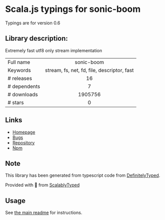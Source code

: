 
# Scala.js typings for sonic-boom

Typings are for version 0.6

## Library description:
Extremely fast utf8 only stream implementation

|                    |                 |
| ------------------ | :-------------: |
| Full name          | sonic-boom |
| Keywords           | stream, fs, net, fd, file, descriptor, fast |
| # releases         | 16 |
| # dependents       | 7 |
| # downloads        | 1905756 |
| # stars            | 0 |

## Links
- [Homepage](https://github.com/mcollina/sonic-boom#readme)
- [Bugs](https://github.com/mcollina/sonic-boom/issues)
- [Repository](https://github.com/mcollina/sonic-boom)
- [Npm](https://www.npmjs.com/package/sonic-boom)
    


## Note
This library has been generated from typescript code from [DefinitelyTyped](https://definitelytyped.org).

Provided with :purple_heart: from [ScalablyTyped](https://github.com/oyvindberg/ScalablyTyped)

## Usage
See [the main readme](../../readme.md) for instructions.


